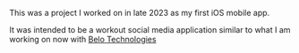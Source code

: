 This was a project I worked on in late 2023 as my first iOS mobile app. 

It was intended to be a workout social media application similar to what I am working on now with [Belo Technologies](https://belotech.net)

